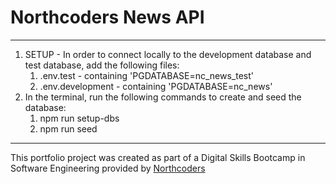 # Northcoders News API

---

1. SETUP - In order to connect locally to the development database and test database, add the following files:
   1. .env.test - containing 'PGDATABASE=nc_news_test'
   2. .env.development - containing 'PGDATABASE=nc_news'
2. In the terminal, run the following commands to create and seed the database:
   1. npm run setup-dbs
   2. npm run seed

---

This portfolio project was created as part of a Digital Skills Bootcamp in Software Engineering provided by [Northcoders](https://northcoders.com/)
